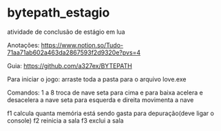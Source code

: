 # bytepath_estagio
 atividade de conclusão de estágio em lua

 Anotações:
 https://www.notion.so/Tudo-71aa71ab602a463da2867593f2d9320e?pvs=4

Guia:
https://github.com/a327ex/BYTEPATH

 Para iniciar o jogo:
 arraste toda a pasta para o arquivo love.exe 

 Comandos:
 1 a 8 troca de nave
 seta para cima e para baixa acelera e desacelera a nave
 seta para esquerda e direita movimenta a nave

 f1 calcula quanta memória está sendo gasta para depuração(deve ligar o console)
 f2 reinicia a sala
 f3 exclui a sala

 
